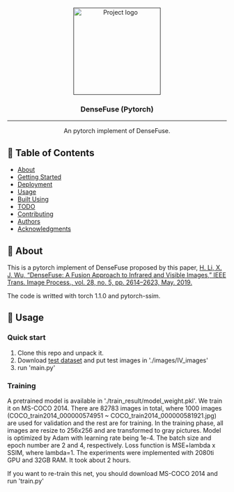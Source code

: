 <p align="center">
  <a href="" rel="noopener">
 <img width=200px height=200px src="https://i.imgur.com/6wj0hh6.jpg" alt="Project logo"></a>
</p>

<h3 align="center">DenseFuse (Pytorch)</h3>


---

<p align="center"> An pytorch implement of DenseFuse.
    <br> 
</p>

## 📝 Table of Contents
- [About](#about)
- [Getting Started](#getting_started)
- [Deployment](#deployment)
- [Usage](#usage)
- [Built Using](#built_using)
- [TODO](../TODO.md)
- [Contributing](../CONTRIBUTING.md)
- [Authors](#authors)
- [Acknowledgments](#acknowledgement)

## 🧐 About <a name = "about"></a>
This is a pytorch implement of DenseFuse proposed by this paper, 
[H. Li, X. J. Wu, “DenseFuse: A Fusion Approach to Infrared and Visible Images,” IEEE Trans. Image Process., vol. 28, no. 5, pp. 2614–2623, May. 2019.](https://arxiv.org/abs/1804.08361)

The code is writted with torch 1.1.0 and pytorch-ssim.


## 🎈 Usage <a name="usage"></a>

### Quick start 
1. Clone this repo and unpack it. 
2. Download [test dataset](https://github.com/hli1221/imagefusion_densefuse/tree/master/images) and put test images in './images/IV_images'
3. run 'main.py'

### Training
A pretrained model is available in './train_result/model_weight.pkl'. We train it on MS-COCO 2014. There are 82783 images in total, where 1000 images (COCO_train2014_000000574951 ~ COCO_train2014_000000581921.jpg) are used for validation and the rest are for training. In the training phase, all images are resize to 256x256 and are transformed to gray pictures. Model is optimized by Adam with learning rate being 1e-4. The batch size and epoch number are 2 and 4, respectively. Loss function is MSE+lambda x SSIM, where lambda=1. The experiments were implemented with 2080ti GPU and 32GB RAM. It took about 2 hours. 

If you want to re-train this net, you should download MS-COCO 2014 and run 'train.py'


